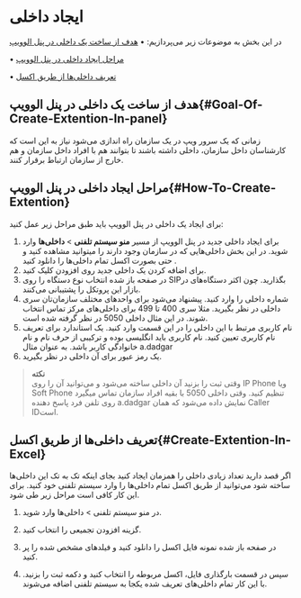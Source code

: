 # ایجاد داخلی

در این بخش به موضوعات زیر می‌پردازیم:
•	[هدف از ساخت یک داخلی در پنل الوویپ](#Goal-Of-Create-Extention-In-panel)

•	[مراحل ایجاد داخلی در پنل الوویپ ](#How-To-Create-Extention)

•	[تعریف داخلی‌ها از طریق اکسل](#Create-Extention-In-Excel)


## هدف از ساخت یک داخلی در پنل الوویپ{#Goal-Of-Create-Extention-In-panel}

زمانی که یک سرور ویپ در یک سازمان راه اندازی می‌‌‌شود نیاز به این است که کارشناسان داخل سازمان، داخلی داشته باشند تا بتوانند هم با افراد داخل سازمان و هم خارج از سازمان ارتباط برقرار کنند.

## مراحل ایجاد داخلی در پنل الوویپ{#How-To-Create-Extention}
برای ایجاد یک داخلی در پنل الوویپ باید طبق مراحل زیر عمل کنید: 
1.	برای ایجاد داخلی جدید در پنل الوویپ از مسیر **منو سیستم تلفنی** > **داخلی‌ها** وارد شوید. در این بخش داخلی‌هایی که در سازمان وجود دارند را میتوانید مشاهده کنید و حتی بصورت اکسل تمام داخلی‌ها را دانلود کنید .
2.	برای اضافه کردن یک داخلی جدید روی  افزودن کلیک کنید.
3.	در صفحه باز شده انتخاب نوع دستگاه را روی  SIPبگذارید. چون اکثر دستگاه‌های در بازار این پروتکل را پشتیبانی می‌کنند.
4.	شماره داخلی را وارد کنید. پیشنهاد می‌شود برای واحدهای مختلف سازمان‌تان سری داخلی در نظر بگیرید. مثلا سری 400 تا 499 برای داخلی‌های مرکز تماس انتخاب شوند. در این مثال داخلی 5050 در نظر گرفته شده است.
5.	نام کاربری مرتبط با این داخلی را در این قسمت وارد کنید. یک استاندارد برای تعریف نام کاربری تعیین کنید. نام کاربری باید انگلیسی بوده و ترکیبی از حرف نام و نام خانوادگی کاربر باشد. به عنوان مثال a.dadgar
6.	یک رمز عبور برای آن داخلی در نظر بگیرید.  


> **نکته** <br>
وقتی ثبت را بزنید آن داخلی ساخته می‌شود و می‌توانید آن را روی IP Phone ویا Soft Phone تنظیم کنید. وقتی داخلی 5050 با بقیه افراد سازمان تماس میگیرد روی تلفن فرد پاسخ دهنده a.dadgar نمایش داده می‌شود که همان  Caller IDاست.

## تعریف داخلی‌ها از طریق اکسل{#Create-Extention-In-Excel}
اگر قصد دارید تعداد زیادی داخلی را همزمان ایجاد کنید بجای اینکه تک به تک این داخلی‌ها ساخته شود می‌توانید از طریق اکسل تمام داخلی‌ها را وارد سیستم تلفنی خود کنید. برای این کار کافی است مراحل زیر طی شود.
1.	در منو سیستم تلفنی > داخلی‌ها وارد شوید.
2.	گزینه افزودن تجمیعی را انتخاب کنید.

3.	در صفحه باز شده نمونه فایل اکسل را دانلود کنید و فیلدهای مشخص شده را پر کنید.
4.	سپس در قسمت بارگذاری فایل، اکسل مربوطه را انتخاب کنید و دکمه ثبت را بزنید. با این کار تمام داخلی‌های تعریف شده یکجا به سیستم تلفنی اضافه می‌شوند.


